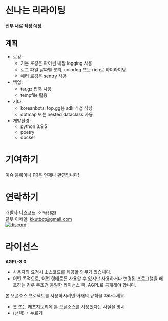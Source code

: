 # 신나는 리라이팅

**전부 새로 작성 예정**


## 계획
- 로깅:
    - 기본 로깅은 파이썬 내장 logging 사용
    - 로그 파일 날짜별 분리, colorlog 또는 rich로 하이라이팅
    - 에러 로깅은 sentry 사용 
- 백업:
    - tar,gz 압축 사용
    - tempfile 활용
- 기타:
    - koreanbots, top.gg용 sdk 직접 작성
    - dotmap 또는 nested dataclass 사용
- 개발환경:
    - python 3.9.5
    - poetry
    - docker


# 기여하기
이슈 등록이나 PR은 언제나 환영입니다!

# 연락하기

개발자 디스코드: ``ㅇㅋ#3825``    
끝봇 이메일: [kkutbot@gmail.com](mailto:kkutbot@gmail.com)    
[![discord](https://discordapp.com/api/guilds/702761942217130005/embed.png?style=banner2)](https://discord.gg/z8tRzwf)

# 라이선스

**AGPL-3.0**
- 사용자의 요청시 소스코드를 제공할 의무가 있습니다.
- 어떤 목적으로, 어떤 형태로든 사용할 수 있지만 사용하거나 변경된 프로그램을 배포하는 경우 무조건 동일한 라이선스 즉, AGPL로 공개해야 합니다.

본 오픈소스 프로젝트를 사용하시려면 아래의 규칙을 따라주세요.
- 봇 또는 레포지토리에 본 오픈소스를 사용했다는 사실을 명시
- (선택) ⭐ 누르기